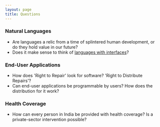 ```yaml
---
layout: page
title: Questions
---
```

### Natural Languages
- Are languages a relic from a time of splintered human development, or do they hold value in our future?
- Does it make sense to think of [languages with interfaces](/interfaceless-languages)?

### End-User Applications
- How does 'Right to Repair' look for software? 'Right to Distribute Repairs'?
- Can end-user applications be programmable by users? How does the distribution for it work?

### Health Coverage
- How can every person in India be provided with health coverage? Is a private-sector intervention possible?

